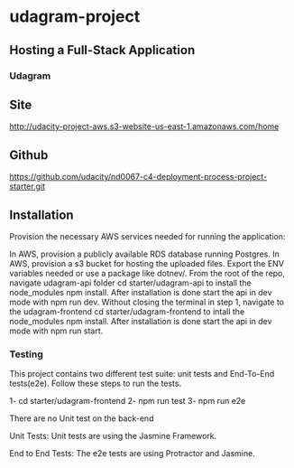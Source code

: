 # udagram-project

## Hosting a Full-Stack Application

### Udagram

## Site

http://udacity-project-aws.s3-website-us-east-1.amazonaws.com/home

## Github

https://github.com/udacity/nd0067-c4-deployment-process-project-starter.git

## Installation

Provision the necessary AWS services needed for running the application:

In AWS, provision a publicly available RDS database running Postgres.
In AWS, provision a s3 bucket for hosting the uploaded files.
Export the ENV variables needed or use a package like dotnev/.
From the root of the repo, navigate udagram-api folder cd starter/udagram-api to install the node_modules npm install. After installation is done start the api in dev mode with npm run dev.
Without closing the terminal in step 1, navigate to the udagram-frontend cd starter/udagram-frontend to intall the node_modules npm install. After installation is done start the api in dev mode with npm run start.

### Testing

This project contains two different test suite: unit tests and End-To-End tests(e2e). Follow these steps to run the tests.

1- cd starter/udagram-frontend
2- npm run test
3- npm run e2e

There are no Unit test on the back-end

Unit Tests:
Unit tests are using the Jasmine Framework.

End to End Tests:
The e2e tests are using Protractor and Jasmine.
